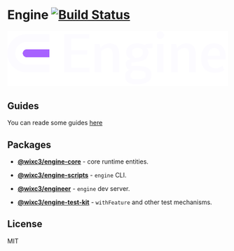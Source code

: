 # Engine [![Build Status](https://github.com/wixplosives/engine/workflows/tests/badge.svg)](https://github.com/wixplosives/engine/actions)

![Engine logo](./guides/static/img/logo_dark.svg)

## Guides

You can reade some guides [here](https://wixplosives.github.io/engine/guides/)

## Packages

- **[@wixc3/engine-core](https://github.com/wixplosives/engine/tree/master/packages/core)** - core runtime entities.

- **[@wixc3/engine-scripts](https://github.com/wixplosives/engine/tree/master/packages/scripts)** - `engine` CLI.

- **[@wixc3/engineer](https://github.com/wixplosives/engine/tree/master/packages/engineer)** - `engine` dev server.

- **[@wixc3/engine-test-kit](https://github.com/wixplosives/engine/tree/master/packages/test-kit)** - `withFeature` and other test mechanisms.

## License

MIT
